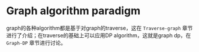 # Graph algorithm paradigm

graph的各种algorithm都是基于对graph的traverse，这在 `Traverse-graph` 章节进行了介绍；在traverse的基础上可以应用DP algorithm，这就是graph dp，在 `Graph-DP` 章节进行讨论。


